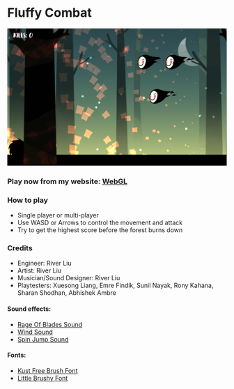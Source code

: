 # Fluffy Combat



<img src="/Assets/Screenshots/Screen Shot 03.png">


### Play now from my website: [WebGL](https://river34.github.io/experimental-gameplay-combat/webgl/index.html)


### How to play

  - Single player or multi-player
  - Use WASD or Arrows to control the movement and attack
  - Try to get the highest score before the forest burns down


### Credits

  - Engineer: River Liu
  - Artist: River Liu
  - Musician/Sound Designer: River Liu
  - Playtesters: Xuesong Liang, Emre Findik, Sunil Nayak, Rony Kahana, Sharan Shodhan, Abhishek Ambre


#### Sound effects:

  - [Rage Of Blades Sound](http://soundbible.com/1932-Rage-Of-Blades.html)
  - [Wind Sound](http://soundbible.com/1810-Wind.html)
  - [Spin Jump Sound](http://soundbible.com/1898-Spin-Jump.html)


#### Fonts:

  - [Kust Free Brush Font](https://www.behance.net/gallery/33481677/KUST-Free-Brush-Font)
  - [Little Brushy Font](https://pixelbuddha.net/freebie/little-brushy-font)
